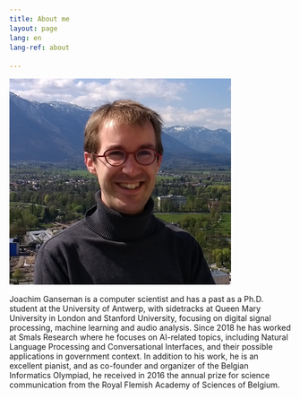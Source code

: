 ```yaml
---
title: About me
layout: page
lang: en
lang-ref: about

---
```

![](/public/img/photo.jpg)

Joachim Ganseman is a computer scientist and has a past as a Ph.D. student at the University of Antwerp, with sidetracks at Queen Mary University in London and Stanford University, focusing on digital signal processing, machine learning and audio analysis. Since 2018 he has worked at Smals Research where he focuses on AI-related topics, including Natural Language Processing and Conversational Interfaces, and their possible applications in government context. In addition to his work, he is an excellent pianist, and as co-founder and organizer of the Belgian Informatics Olympiad, he received in 2016 the annual prize for science communication from the Royal Flemish Academy of Sciences of Belgium.

